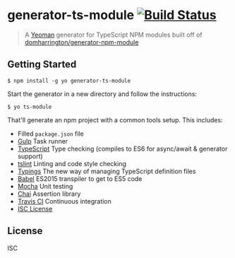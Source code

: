 # generator-ts-module [![Build Status](https://secure.travis-ci.org/eggers/generator-ts-module.png?branch=master)](https://travis-ci.org/eggers/generator-ts-module)

> A [Yeoman](http://yeoman.io) generator for TypeScript NPM modules built off of [domharrington/generator-npm-module](http://github.com/domharrington/generator-npm-module)



## Getting Started

```
$ npm install -g yo generator-ts-module
```

Start the generator in a new directory and follow the instructions:

```
$ yo ts-module
```

That'll generate an npm project with a common tools setup. This includes:

* Filled `package.json` file
* [Gulp](http://gulpjs.com/) Task runner
* [TypeScript](https://babeljs.io/) Type checking (compiles to ES6 for async/await & generator support)
* [tslint](https://github.com/palantir/tslint) Linting and code style checking
* [Typings](https://github.com/typings/typings) The new way of managing TypeScript definition files 
* [Babel](https://babeljs.io/) ES2015 transpiler to get to ES5 code
* [Mocha](http://mochajs.org/) Unit testing
* [Chai](http://chaijs.com/) Assertion library
* [Travis CI](https://travis-ci.org/) Continuous integration
* [ISC License](https://spdx.org/licenses/ISC.html)

## License

ISC
